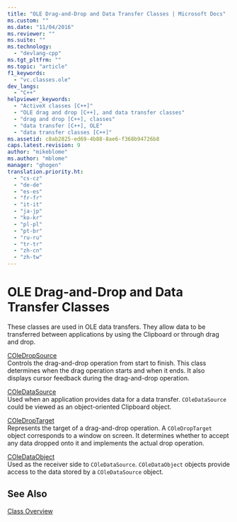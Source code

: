 ```yaml
---
title: "OLE Drag-and-Drop and Data Transfer Classes | Microsoft Docs"
ms.custom: ""
ms.date: "11/04/2016"
ms.reviewer: ""
ms.suite: ""
ms.technology: 
  - "devlang-cpp"
ms.tgt_pltfrm: ""
ms.topic: "article"
f1_keywords: 
  - "vc.classes.ole"
dev_langs: 
  - "C++"
helpviewer_keywords: 
  - "ActiveX classes [C++]"
  - "OLE drag and drop [C++], and data transfer classes"
  - "drag and drop [C++], classes"
  - "data transfer [C++], OLE"
  - "data transfer classes [C++]"
ms.assetid: c8ab2825-ed69-4b88-8ae6-f368b94726b8
caps.latest.revision: 9
author: "mikeblome"
ms.author: "mblome"
manager: "ghogen"
translation.priority.ht: 
  - "cs-cz"
  - "de-de"
  - "es-es"
  - "fr-fr"
  - "it-it"
  - "ja-jp"
  - "ko-kr"
  - "pl-pl"
  - "pt-br"
  - "ru-ru"
  - "tr-tr"
  - "zh-cn"
  - "zh-tw"
---
```

# OLE Drag-and-Drop and Data Transfer Classes
These classes are used in OLE data transfers. They allow data to be transferred between applications by using the Clipboard or through drag and drop.  
  
 [COleDropSource](../mfc/reference/coledropsource-class.md)  
 Controls the drag-and-drop operation from start to finish. This class determines when the drag operation starts and when it ends. It also displays cursor feedback during the drag-and-drop operation.  
  
 [COleDataSource](../mfc/reference/coledatasource-class.md)  
 Used when an application provides data for a data transfer. `COleDataSource` could be viewed as an object-oriented Clipboard object.  
  
 [COleDropTarget](../mfc/reference/coledroptarget-class.md)  
 Represents the target of a drag-and-drop operation. A `COleDropTarget` object corresponds to a window on screen. It determines whether to accept any data dropped onto it and implements the actual drop operation.  
  
 [COleDataObject](../mfc/reference/coledataobject-class.md)  
 Used as the receiver side to `COleDataSource`. `COleDataObject` objects provide access to the data stored by a `COleDataSource` object.  
  
## See Also  
 [Class Overview](../mfc/class-library-overview.md)

